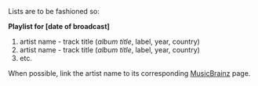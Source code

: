Lists are to be fashioned so:

**Playlist for [date of broadcast]**

1. artist name - track title (_album title_, label, year, country)
2. artist name - track title (_album title_, label, year, country)
3. etc.

When possible, link the artist name to its corresponding [MusicBrainz](http://musicbrainz.org/) page.
